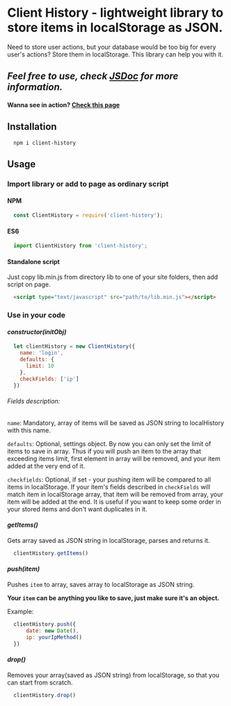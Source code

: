 # Client History - lightweight library to store items in localStorage as JSON.
Need to store user actions, but your database would be too big for every user's actions?
Store them in localStorage. This library can help you with it.

## _Feel free to use, check [JSDoc](https://github.com/bckr75/client-history/blob/master/src/index.js) for more information._
#### Wanna see in action? [Check this page](https://bckr75.github.io/client-history/tests/)

## Installation
```
  npm i client-history
```

## Usage
### Import library or add to page as ordinary script

#### NPM
```javascript
  const ClientHistory = require('client-history');
```
#### ES6
```javascript
  import ClientHistory from 'client-history';
```
#### Standalone script
Just copy lib.min.js from directory lib to one of your site folders, then add script on page.
```html
  <script type="text/javascript" src="path/to/lib.min.js"></script>
```

### Use in your code

#### _constructor(initObj)_
```javascript
  let clientHistory = new ClientHistory({
    name: 'login',
    defaults: {
      limit: 10
    },
    checkFields: ['ip']
  })
```
###### Fields description:
`name`: Mandatory, array of items will be saved as JSON string to localHistory with this name.

`defaults`: Optional, settings object. By now you can only set the limit of items to save in array. Thus if you will push an item to the array that exceeding items limit, first element in array will be removed, and your item added at the very end of it.

`checkfields`: Optional, if set - your pushing item will be compared to all items in localStorage. If your item's fields described in `checkFields` will match item in localStorage array, that item will be removed from array, your item will be added at the end. It is useful if you want to keep some order in your stored items and don't want duplicates in it.

#### _getItems()_
Gets array saved as JSON string in localStorage, parses and returns it.
```javascript
  clientHistory.getItems()
```
#### _push(item)_
Pushes `item` to array, saves array to localStorage as JSON string.

__Your `item` can be anything you like to save, just make sure it's an object.__

Example: 
```javascript
  clientHistory.push({
      date: new Date(),
      ip: yourIpMethod()
  })
```
#### _drop()_
Removes your array(saved as JSON string) from localStorage, so that you can start from scratch.
```javascript
  clientHistory.drop()
```


